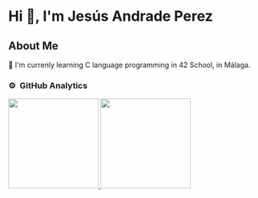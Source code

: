 # Hi 👋, I'm Jesús Andrade Perez
## About Me

🌱 I'm currenly learning C language programming in 42 School, in Málaga.  

<!--
Here are some ideas to get you started:

- 🔭 I’m currently working on ...
- 🌱 I’m currently learning ...
- 👯 I’m looking to collaborate on ...
- 🤔 I’m looking for help with ...
- 💬 Ask me about ...
- 📫 How to reach me: ...
- 😄 Pronouns: ...
- ⚡ Fun fact: ...
-->

### ⚙️ &nbsp;GitHub Analytics

<p>
<a href="https://github.com/jeandrad1">
  <img height="180em" src="https://github-readme-stats-eight-theta.vercel.app/api?username=jeandrad1&show_icons=true&theme=algolia&include_all_commits=true&count_private=true"/>
  <img height="180em" src="https://github-readme-stats-eight-theta.vercel.app/api/top-langs/?username=jeandrad1&layout=compact&langs_count=8&theme=algolia"/>
</a>
</p>

<!--
<div id="user-content-toc">
  <ul>
    <summary><h2 style="display: inline-block">Technologies That I Know👨🏻‍💻</h2></summary>
  </ul>
</div>
-->
